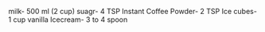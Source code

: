 milk- 500 ml (2 cup)
suagr- 4 TSP
Instant Coffee Powder- 2 TSP
Ice cubes- 1 cup
vanilla Icecream- 3 to 4 spoon